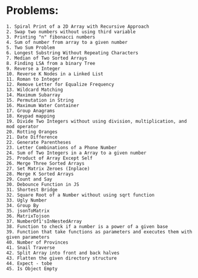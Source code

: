 # Problems:

    1. Spiral Print of a 2D Array with Recursive Approach
    2. Swap two numbers without using third variable
    3. Printing "n" fibonacci numbers
    4. Sum of number from array to a given number
    5. Two Sum Problem
    6. Longest Substring Without Repeating Characters
    7. Median of Two Sorted Arrays
    8. Finding LSA from a binary Tree
    9. Reverse a Integer
    10. Reverse K Nodes in a Linked List
    11. Roman to Integer
    12. Remove Letter for Equalize Frequency
    13. Wildcard Matching
    14. Maximum Subarray
    15. Permutation in String
    16. Maximum Water Container
    17. Group Anagrams
    18. Keypad mapping
    19. Divide Two Integers without using division, multiplication, and mod operator
    20. Rotting Oranges
    21. Date Difference
    22. Generate Parentheses
    23. Letter Combinations of a Phone Number
    24. Sum of Two Integers in a Array to a given number
    25. Product of Array Except Self
    26. Merge Three Sorted Arrays
    27. Set Matrix Zeroes (Inplace)
    28. Merge K Sorted Arrays
    29. Count and Say
    30. Debounce Function in JS
    31. Shortest Bridge
    32. Square Root of a Number without using sqrt function
    33. Ugly Number
    34. Group By
    35. jsonToMatrix
    36. MatrixTojson
    37. NumberOf1'sInNestedArray
    38. Function to check if a number is a power of a given base
    39. Function that take functions as parameters and executes them with given parameters
    40. Number of Provinces
    41. Snail Traverse
    42. Split Array into front and back halves
    43. Flatten the given directory structure
    44. Expect - tobe
    45. Is Object Empty
